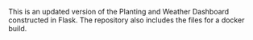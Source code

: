 This is an updated version of the Planting and Weather Dashboard constructed in Flask. The repository also includes the files for a docker build.
